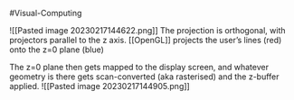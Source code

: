 #Visual-Computing 

![[Pasted image 20230217144622.png]]
The projection is orthogonal, with projectors parallel to the z axis.
[[OpenGL]] projects the user’s lines (red) onto the z=0 plane (blue)

The z=0 plane then gets mapped to the display screen, and whatever geometry is there gets scan-converted (aka rasterised) and the z-buffer applied.
![[Pasted image 20230217144905.png]]

